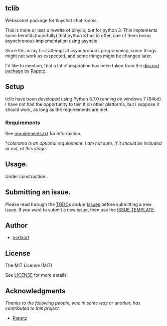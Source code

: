 ## tclib

Websocket package for tinychat chat rooms.

This is more or less a rewrite of pinylib, but for python 3. This implements some benefits(hopefully) that python 3 has to offer, one of them being asynchronous implementation using asyncio.

Since this is my first attempt at asynchronous programming, some things might not work as exspected, and some things might be changed later.

I'd like to mention, that a lot of inspiration has been taken from the [discord package](https://github.com/Rapptz/discord.py) by [Rapptz](https://github.com/Rapptz).

## Setup

tclib have been developed using Python 3.7.0 running on windows 7 (64bit). I have not had the opportunity to test it on other platforms, but i suppose it should work, as long as the requirements are met.

### Requirements

See [requirements.txt](https://github.com/nortxort/tclib/blob/master/requirements.txt) for information.

**colorama is an optional requirement. I am not sure, if it should be included or not, at this stage.*

## Usage.

Under construction..

## Submitting an issue.

Please read through the [TODO](https://github.com/nortxort/tclib/blob/master/TODO.md)s and/or [issues](https://github.com/nortxort/tclib/issues) before submitting a new issue. If you want to submit a new issue, then use the [ISSUE TEMPLATE](https://github.com/nortxort/tclib/blob/master/ISSUE_TEMPLATE.md).


## Author

* [nortxort](https://github.com/nortxort)

## License

The MIT License (MIT)

See [LICENSE](https://github.com/nortxort/tclib/blob/master/LICENSE) for more details.

## Acknowledgments

*Thanks to the following people, who in some way or another, has contributed to this project.*

* [Rapptz](https://github.com/Rapptz)


